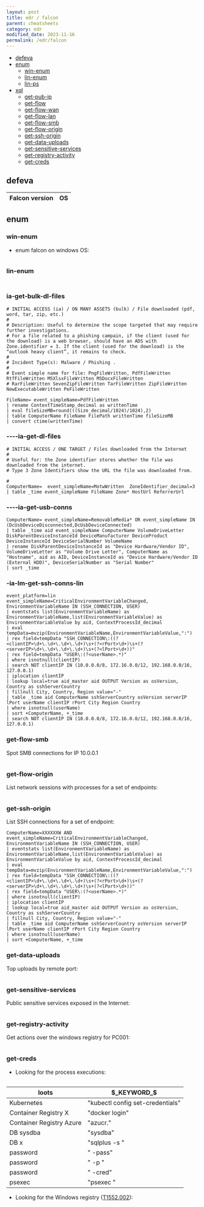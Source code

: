 ```yaml
---
layout: post
title: edr / falcon
parent: cheatsheets
category: edr
modified_date: 2023-11-16
permalink: /edr/falcon
---
```


<!-- vscode-markdown-toc -->
* [defeva](#defeva)
* [enum](#enum)
	* [win-enum](#win-enum)
	* [lin-enum](#lin-enum)
	* [lin-ps](#lin-ps)
* [xql](#xql)
	* [get-pub-ip](#get-pub-ip)
	* [get-flow](#get-flow)
	* [get-flow-wan](#get-flow-wan)
	* [get-flow-lan](#get-flow-lan)
	* [get-flow-smb](#get-flow-smb)
	* [get-flow-origin](#get-flow-origin)
	* [get-ssh-origin](#get-flow-origin)
	* [get-data-uploads](#get-data-uploads)
	* [get-sensitive-services](#get-sensitive-services)
	* [get-registry-activity](#get-registry-activity)
	* [get-creds](#get-creds)

<!-- vscode-markdown-toc-config
	numbering=false
	autoSave=true
	/vscode-markdown-toc-config -->
<!-- /vscode-markdown-toc -->

## <a name='defeva'></a>defeva

| Falcon version | OS |
|-------------------|----|


## <a name='enum'></a>enum

### <a name='win-enum'></a>win-enum

* enum falcon on windows OS:
```powershell

```

### <a name='lin-enum'></a>lin-enum

```bash
```

## <a name='fql'></a>

### ia-get-bulk-dl-files
```
# INITIAL ACCESS (ia) / ON MANY ASSETS (bulk) / File downloaded (pdf, word, tar, zip, etc.)  
#
# Description: Useful to determine the scope targeted that may require further investigations. 
# For a file related to a phishing campain, if the client (used for the download) is a web browser, should have an ADS with Zone.identifier = 3. If the client (used for the download) is the “outlook heavy client”, it remains to check.
#
# Incident Type(s): Malware / Phishing .
#
# Event simple name for file: PngFileWritten, PdfFileWritten RtfFileWritten MSXlsxFileWritten MSDocxFileWritten 
# RarFileWritten SevenZipFileWritten TarFileWritten ZipFileWritten NewExecutableWritten PeFileWritten

FileName= event_simpleName=PdfFileWritten  
| rename ContextTimeStamp_decimal as writtenTime 
| eval fileSizeMB=round(((Size_decimal/1024)/1024),2) 
| table ComputerName FileName FilePath writtenTime fileSizeMB 
| convert ctime(writtenTime)  
```

### <a name='get-flow'></a>----ia-get-dl-files
```
# INITIAL ACCESS / ONE TARGET / Files downloaded from the Internet 
#
# Useful for: the Zone identifier stores whether the file was downloaded from the internet.
# Type 3 Zone Identifiers show the URL the file was downloaded from. 

#
ComputerName=  event_simpleName=MotwWritten  ZoneIdentifier_decimal=3
| table _time event_simpleName FileName Zone* HostUrl ReferrerUrl 
```

### <a name='get-flow-wan'></a>----ia-get-usb-conns
```
ComputerName= event_simpleName=RemovableMedia* OR event_simpleName IN (DcUsbDeviceDisconnected,DcUsbDeviceConnected)
| table _time aid event_simpleName ComputerName VolumeDriveLetter DiskParentDeviceInstanceId DeviceManufacturer DeviceProduct DeviceInstanceId DeviceSerialNumber VolumeName
| rename DiskParentDeviceInstanceId as "Device Hardware/Vendor ID", VolumeDriveLetter as "Volume Drive Letter", ComputerName as "Hostname", aid as AID, DeviceInstanceId as "Device Hardware/Vendor ID (External HDD)", DeviceSerialNumber as "Serial Number"  
| sort _time
```

### <a name='get-flow-lan'></a>-ia-lm-get-ssh-conns-lin
```
event_platform=lin event_simpleName=CriticalEnvironmentVariableChanged, EnvironmentVariableName IN (SSH_CONNECTION, USER)  
| eventstats list(EnvironmentVariableName) as EnvironmentVariableName,list(EnvironmentVariableValue) as EnvironmentVariableValue by aid, ContextProcessId_decimal 
| eval tempData=mvzip(EnvironmentVariableName,EnvironmentVariableValue,":") 
| rex field=tempData "SSH_CONNECTION\:((?<clientIP>\d+\.\d+\.\d+\.\d+)\s+(?<rPort>\d+)\s+(?<serverIP>\d+\.\d+\.\d+\.\d+)\s+(?<lPort>\d+))" 
| rex field=tempData "USER\:(?<userName>.*)" 
| where isnotnull(clientIP) 
| search NOT clientIP IN (10.0.0.0/8, 172.16.0.0/12, 192.168.0.0/16, 127.0.0.1)  
| iplocation clientIP 
| lookup local=true aid_master aid OUTPUT Version as osVersion, Country as sshServerCountry 
| fillnull City, Country, Region value="-" 
| table _time aid ComputerName sshServerCountry osVersion serverIP lPort userName clientIP rPort City Region Country 
| where isnotnull(userName) 
| sort +ComputerName, +_time 
| search NOT clientIP IN (10.0.0.0/8, 172.16.0.0/12, 192.168.0.0/16, 127.0.0.1) 
```

### <a name='get-flow-smb'></a>get-flow-smb

Spot SMB connections for IP 10.0.0.1
```
```

### <a name='get-flow-origin'></a>get-flow-origin

List network sessions with processes for a set of endpoints:
```
```

### <a name='get-flow-origin'></a>get-ssh-origin

List SSH connections for a set of endpoint:
```
ComputerName=XXXXXXW AND event_simpleName=CriticalEnvironmentVariableChanged, EnvironmentVariableName IN (SSH_CONNECTION, USER) 
| eventstats list(EnvironmentVariableName) as EnvironmentVariableName,list(EnvironmentVariableValue) as EnvironmentVariableValue by aid, ContextProcessId_decimal
| eval tempData=mvzip(EnvironmentVariableName,EnvironmentVariableValue,":")
| rex field=tempData "SSH_CONNECTION\:((?<clientIP>\d+\.\d+\.\d+\.\d+)\s+(?<rPort>\d+)\s+(?<serverIP>\d+\.\d+\.\d+\.\d+)\s+(?<lPort>\d+))"
| rex field=tempData "USER\:(?<userName>.*)"
| where isnotnull(clientIP)
| iplocation clientIP
| lookup local=true aid_master aid OUTPUT Version as osVersion, Country as sshServerCountry
| fillnull City, Country, Region value="-"
| table _time aid ComputerName sshServerCountry osVersion serverIP lPort userName clientIP rPort City Region Country
| where isnotnull(userName)
| sort +ComputerName, +_time
```

### <a name='get-data-uploads'></a>get-data-uploads

Top uploads by remote port:
```
```

### <a name='get-sensitive-services'></a>get-sensitive-services
Public sensitive services exposed in the Internet:
```
```

### <a name='get-registry-activity'></a>get-registry-activity
Get actions over the windows registry for PC001:
```
```

### <a name='get-creds'></a>get-creds
* Looking for the process executions:
```sh
```

| loots | $_KEYWORD_$ |
|-------|----------------------------|
| Kubernetes | "kubectl config set-credentials" |
| Container Registry X | "docker login" |  
| Container Registry Azure | "azucr." |
| DB sysdba | "sysdba" |
| DB x | "sqlplus -s " |
| password | " -pass" |
| password | " -p " |
| password | " -cred" |
| psexec | "psexec " |

* Looking for the Windows registry ([T1552.002](https://attack.mitre.org/techniques/T1552/002/)):
```sh
```



